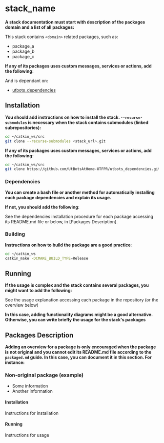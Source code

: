 # stack_name

**A stack documentation must start with description of the packages domain and a list of all packages:**

This stack contains `<domain>` related packages, such as:
- package_a
- package_b
- package_c

**If any of its packages uses custom messages, services or actions, add the following:**

And is dependant on:

- [utbots_dependencies](https://github.com/UtBotsAtHome-UTFPR/utbots_dependencies)


## Installation

**You should add instructions on how to install the stack. `--recurse-submodules` is necessary when the stack contains submodules (linked subrepositories):**
```bash
cd ~/catkin_ws/src
git clone --recurse-submodules <stack_url>.git
```

**If any of its packages uses custom messages, services or actions, add the following:**
```bash
cd ~/catkin_ws/src
git clone https://github.com/UtBotsAtHome-UTFPR/utbots_dependencies.git
```
### Dependencies

**You can create a bash file or another method for automatically installing each package dependencies and explain its usage.**

**If not, you should add the following:**

See the dependencies installation procedure for each package accessing its README.md file or below, in [Packages Description].

### Building

**Instructions on how to build the package are a good practice**:

```bash
cd ~/catkin_ws
catkin_make -DCMAKE_BUILD_TYPE=Release
```

## Running

**If the usage is complex and the stack contains several packages, you might want to add the following:**

See the usage explanation accessing each package in the repository (or the overview below)

**In this case, adding functionality diagrams might be a good alternative. Otherwise, you can write briefly the usage for the stack's packages**

## Packages Description

**Adding an overview for a package is only encouraged when the package is not original and you cannot edit its README.md file according to the `packaged.md` guide. In this case, you can document it in this section. For instance:**

### Non-original package (example)
- Some information
- Another information

#### Installation
Instructions for installation

#### Running
Instructions for usage

